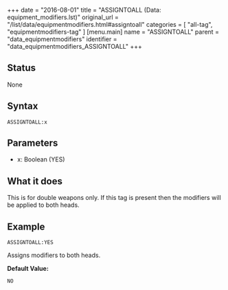 +++
date = "2016-08-01"
title = "ASSIGNTOALL (Data: equipment_modifiers.lst)"
original_url = "/list/data/equipmentmodifiers.html#assigntoall"
categories = [ "all-tag", "equipmentmodifiers-tag" ]
[menu.main]
    name = "ASSIGNTOALL"
    parent = "data_equipmentmodifiers"
    identifier = "data_equipmentmodifiers_ASSIGNTOALL"
+++

## Status

None

## Syntax

`ASSIGNTOALL:x`

## Parameters

-   x: Boolean (YES)



What it does
------------

This is for double weapons only. If this tag is present then the
modifiers will be applied to both heads.

Example
-------

`ASSIGNTOALL:YES`

Assigns modifiers to both heads.

**Default Value:**

`NO`

